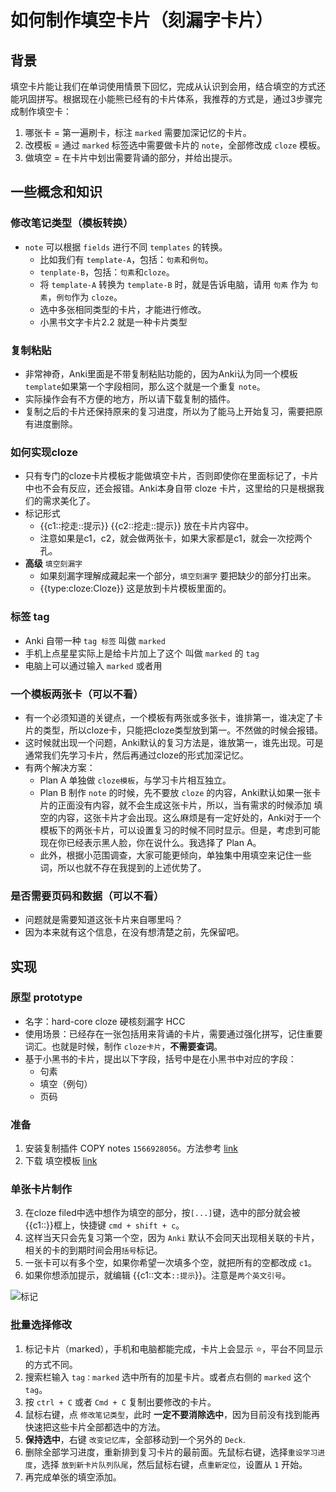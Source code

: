 # 如何制作填空卡片（刻漏字卡片）
## 背景
填空卡片能让我们在单词使用情景下回忆，完成从认识到会用，结合填空的方式还能巩固拼写。根据现在小能熊已经有的卡片体系，我推荐的方式是，通过3步骤完成制作填空卡：
1. 哪张卡 = 第一遍刷卡，标注 `marked` 需要加深记忆的卡片。
2. 改模板 = 通过 `marked` 标签选中需要做卡片的 `note`，全部修改成 `cloze` 模板。
3. 做填空 = 在卡片中划出需要背诵的部分，并给出提示。

## 一些概念和知识
### 修改笔记类型（模板转换）
* `note` 可以根据 `fields` 进行不同 `templates` 的转换。 
    * 比如我们有 `template-A`，包括：`句素`和`例句`。
    * `tenplate-B`，包括：`句素`和`cloze`。
    * 将 `template-A` 转换为 `template-B` 时，就是告诉电脑，请用 `句素` 作为 `句素`，`例句`作为 `cloze`。
    * 选中多张相同类型的卡片，才能进行修改。
    * 小黑书文字卡片2.2 就是一种卡片类型

### 复制粘贴
* 非常神奇，Anki里面是不带复制粘贴功能的，因为Anki认为同一个模板 `template`如果第一个字段相同，那么这个就是一个重复 `note`。
* 实际操作会有不方便的地方，所以请下载复制的插件。
* 复制之后的卡片还保持原来的复习进度，所以为了能马上开始复习，需要把原有进度删除。

### 如何实现cloze
* 只有专门的cloze卡片模板才能做填空卡片，否则即使你在里面标记了，卡片中也不会有反应，还会报错。Anki本身自带 cloze 卡片，这里给的只是根据我们的需求美化了。
* 标记形式 
   * {{c1::挖走::提示}} {{c2::挖走::提示}} 放在卡片内容中。
   * 注意如果是c1，c2，就会做两张卡，如果大家都是c1，就会一次挖两个孔。
* **高级** `填空刻漏字`
   * 如果刻漏字理解成藏起来一个部分，`填空刻漏字` 要把缺少的部分打出来。
   * {{type:cloze:Cloze}} 这是放到卡片模板里面的。

### 标签 tag
* Anki 自带一种 `tag 标签` 叫做 `marked`
* 手机上点星星实际上是给卡片加上了这个 叫做 `marked` 的 `tag`
* 电脑上可以通过输入 `marked` 或者用 

### 一个模板两张卡（可以不看）
* 有一个必须知道的关键点，一个模板有两张或多张卡，谁排第一，谁决定了卡片的类型，所以cloze卡，只能把cloze类型放到第一。不然做的时候会报错。
* 这时候就出现一个问题，Anki默认的复习方法是，谁放第一，谁先出现。可是通常我们先学习卡片，然后再通过cloze的形式加深记忆。
* 有两个解决方案：
    * Plan A 单独做 `cloze模板`，与学习卡片相互独立。
    * Plan B 制作 `note` 的时候，先不要放 `cloze` 的内容，Anki默认如果一张卡片的正面没有内容，就不会生成这张卡片，所以，当有需求的时候添加 填空的内容，这张卡片才会出现。这么麻烦是有一定好处的，Anki对于一个模板下的两张卡片，可以设置复习的时候不同时显示。但是，考虑到可能现在你已经表示黑人脸，你在说什么。我选择了 Plan A。
    * 此外，根据小范围调查，大家可能更倾向，单独集中用填空来记住一些词，所以也就不存在我提到的上述优势了。
    
### 是否需要页码和数据（可以不看）
* 问题就是需要知道这张卡片来自哪里吗？
* 因为本来就有这个信息，在没有想清楚之前，先保留吧。


## 实现
### 原型 prototype
* 名字：hard-core cloze 硬核刻漏字 HCC
* 使用场景：已经存在一张包括用来背诵的卡片，需要通过强化拼写，记住重要词汇。也就是时候，制作 `cloze卡片`，**不需要查词**。
* 基于小黑书的卡片，提出以下字段，括号中是在小黑书中对应的字段：
    * 句素
    * 填空（例句）
    * 页码

### 准备
1. 安装复制插件 COPY notes `1566928056`。方法参考 [link](精简版.md)
2. 下载 填空模板 [link](../template/cloze-template.apkg)

### 单张卡片制作
3. 在cloze filed中选中想作为填空的部分，按`[...]`键，选中的部分就会被{{c1::}}框上，快捷键 `cmd + shift + c`。
4. 这样当天只会先复习第一个空，因为 `Anki` 默认不会同天出现相关联的卡片，相关的卡的到期时间会用`括号`标记。
4. 一张卡可以有多个空，如果你希望一次填多个空，就把所有的空都改成 `c1`。
5. 如果你想添加提示，就编辑 {{c1::文本`::提示`}}。注意是`两个英文引号`。
<img src="../pictures/marked-cloze.gif" alt ="标记" />

### 批量选择修改
1. 标记卡片（marked），手机和电脑都能完成，卡片上会显示 ⭐️，平台不同显示的方式不同。
2. 搜索栏输入 `tag：marked` 选中所有的加星卡片。或者点右侧的 `marked` 这个 `tag`。
3. 按 `ctrl + C` 或者 `Cmd + C` 复制出要修改的卡片。
2. 鼠标右键，点 `修改笔记类型`，此时 **一定不要消除选中**，因为目前没有找到能再快速把这些卡片全部都选中的方法。
4. **保持选中**，右键 `改变记忆库`，全部移动到一个另外的 `Deck`.
5. 删除全部学习进度，重新排到复习卡片的最前面。先鼠标右键，选择`重设学习进度`，选择 `放到新卡片队列队尾`，然后鼠标右键，点`重新定位`，设置从 `1` 开始。
3. 再完成单张的填空添加。

